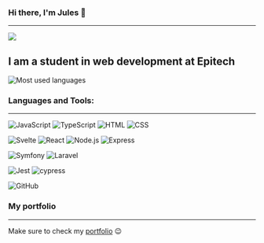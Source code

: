 ### Hi there, I'm Jules 👋

---
<a href="https://www.linkedin.com/in/julestblt/"><img src="https://img.shields.io/badge/LinkedIn-0077B5?style=for-the-badge&logo=linkedin&logoColor=white" /></a>

## I am a student in web development at Epitech

![Most used languages](https://github-readme-stats.vercel.app/api/top-langs/?username=Julestblt&layout=compact)


### Languages and Tools:

---


![JavaScript](https://img.shields.io/badge/-JavaScript-05122A?style=flat&logo=javascript)
![TypeScript](https://img.shields.io/badge/-TypeScript-05122A?style=flat&logo=typescript)
![HTML](https://img.shields.io/badge/-HTML5-05122A?style=flat&logo=HTML5)
![CSS](https://img.shields.io/badge/-CSS3-05122A?style=flat&logo=CSS3)

![Svelte](https://img.shields.io/badge/-Svelte-05122A?style=flat&logo=svelte)
![React](https://img.shields.io/badge/-React-05122A?style=flat&logo=react)
![Node.js](https://img.shields.io/badge/-Node.js-05122A?style=flat&logo=node.js)
![Express](https://img.shields.io/badge/-Express-05122A?style=flat&logo=express)

![Symfony](https://img.shields.io/badge/-Symfony-05122A?style=flat&logo=symfony)
![Laravel](https://img.shields.io/badge/-Laravel-05122A?style=flat&logo=laravel)

![Jest](https://img.shields.io/badge/-Jest-05122A?style=flat&logo=jest)
![cypress](https://img.shields.io/badge/-Cypress-05122A?style=flat&logo=cypress)

![GitHub](https://img.shields.io/badge/-GitHub-05122A?style=flat&logo=github)

### My portfolio
---
Make sure to check my <a href="https://julesthibault.fr">portfolio</a> 😉
